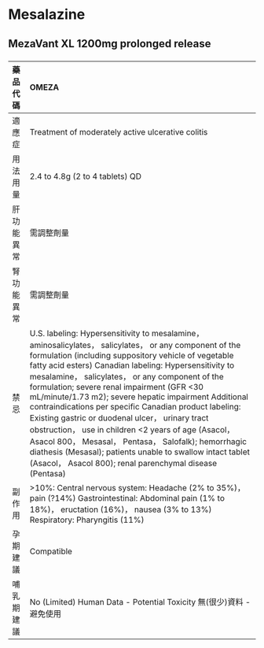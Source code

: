 # Mesalazine

## MezaVant XL 1200mg prolonged release

##### 

| 藥品代碼   | OMEZA                                                                                                                                                                                                                                                                                                                                                                                                                                                                                                                                                                                                                                                                                                                                      |
|:-----------|:-------------------------------------------------------------------------------------------------------------------------------------------------------------------------------------------------------------------------------------------------------------------------------------------------------------------------------------------------------------------------------------------------------------------------------------------------------------------------------------------------------------------------------------------------------------------------------------------------------------------------------------------------------------------------------------------------------------------------------------------|
| 適應症     | Treatment of moderately active ulcerative colitis                                                                                                                                                                                                                                                                                                                                                                                                                                                                                                                                                                                                                                                                                          |
| 用法用量   | 2.4 to 4.8g (2 to 4 tablets) QD                                                                                                                                                                                                                                                                                                                                                                                                                                                                                                                                                                                                                                                                                                            |
| 肝功能異常 | 需調整劑量                                                                                                                                                                                                                                                                                                                                                                                                                                                                                                                                                                                                                                                                                                                                 |
| 腎功能異常 | 需調整劑量                                                                                                                                                                                                                                                                                                                                                                                                                                                                                                                                                                                                                                                                                                                                 |
| 禁忌       | U.S. labeling: Hypersensitivity to mesalamine， aminosalicylates， salicylates， or any component of the formulation (including suppository vehicle of vegetable fatty acid esters) Canadian labeling: Hypersensitivity to mesalamine， salicylates， or any component of the formulation; severe renal impairment (GFR <30 mL/minute/1.73 m2); severe hepatic impairment Additional contraindications per specific Canadian product labeling: Existing gastric or duodenal ulcer， urinary tract obstruction， use in children <2 years of age (Asacol， Asacol 800， Mesasal， Pentasa， Salofalk); hemorrhagic diathesis (Mesasal); patients unable to swallow intact tablet (Asacol， Asacol 800); renal parenchymal disease (Pentasa) |
| 副作用     | >10%: Central nervous system: Headache (2% to 35%)， pain (?14%) Gastrointestinal: Abdominal pain (1% to 18%)， eructation (16%)， nausea (3% to 13%) Respiratory: Pharyngitis (11%)                                                                                                                                                                                                                                                                                                                                                                                                                                                                                                                                                       |
| 孕期建議   | Compatible                                                                                                                                                                                                                                                                                                                                                                                                                                                                                                                                                                                                                                                                                                                                 |
| 哺乳期建議 | No (Limited) Human Data - Potential Toxicity 無(很少)資料 - 避免使用                                                                                                                                                                                                                                                                                                                                                                                                                                                                                                                                                                                                                                                                       |

